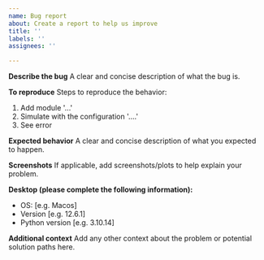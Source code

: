 ```yaml
---
name: Bug report
about: Create a report to help us improve
title: ''
labels: ''
assignees: ''

---
```


**Describe the bug**
A clear and concise description of what the bug is.

**To reproduce**
Steps to reproduce the behavior:
1. Add module '...'
2. Simulate with the configuration '....'
3. See error

**Expected behavior**
A clear and concise description of what you expected to happen.

**Screenshots**
If applicable, add screenshots/plots to help explain your problem.

**Desktop (please complete the following information):**
- OS: [e.g. Macos]
- Version [e.g. 12.6.1]
- Python version [e.g. 3.10.14]

**Additional context**
Add any other context about the problem or potential solution paths here.
